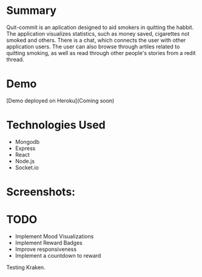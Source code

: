 # Summary
  Quit-commit is an aplication designed to aid smokers in quitting the habbit.
  The application visualizes statistics, such as money saved, cigarettes not smoked and others. 
  There is a chat, which connects the user with other application users. 
  The user can also browse through artiles related to quitting smoking, as well as read through other people's stories from a redit thread.  
  
# Demo

[Demo deployed on Heroku](Coming soon)

# Technologies Used
* Mongodb
* Express
* React
* Node.js
* Socket.io

# Screenshots:

# TODO
 * Implement Mood Visualizations  
 * Implement Reward Badges
 * Improve responsiveness
 * Implement a countdown to reward
 
Testing Kraken.

